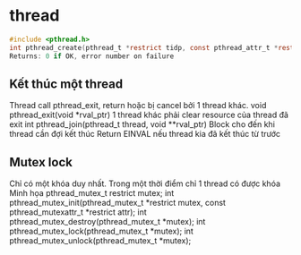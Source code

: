 # thread

```C
#include <pthread.h>
int pthread_create(pthread_t *restrict tidp, const pthread_attr_t *restrict attr, void *(*start_rtn)(void *), void *restrict arg);
Returns: 0 if OK, error number on failure

```


## Kết thúc một thread
Thread call pthread_exit, return hoặc bị cancel bởi 1 thread khác.
	void pthread_exit(void *rval_ptr)
1 thread khác phải clear resource của thread đã exit
	int pthread_join(pthread_t thread, void **rval_ptr)
Block cho đến khi thread cần đợi kết thúc
Return EINVAL nếu thread kia đã kết thúc từ trước

## Mutex lock

Chỉ có một khóa duy nhất.
Trong một thời điểm chỉ 1 thread có được khóa
Minh họa
	pthread_mutex_t restrict mutex;
	int pthread_mutex_init(pthread_mutex_t *restrict mutex, const pthread_mutexattr_t *restrict attr);
	int pthread_mutex_destroy(pthread_mutex_t *mutex);
	int pthread_mutex_lock(pthread_mutex_t *mutex);
	int pthread_mutex_unlock(pthread_mutex_t *mutex);



